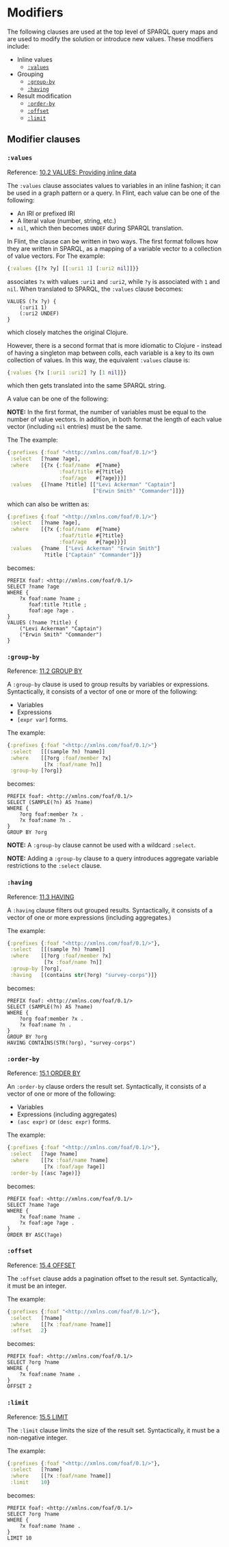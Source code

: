 # Modifiers

The following clauses are used at the top level of SPARQL query maps and are used to modify the solution or introduce new values. These modifiers include:

- Inline values
  - [`:values`](modifier.md#values)
- Grouping
  - [`:group-by`](modifier.md#group-by)
  - [`:having`](modifier.md#having)
- Result modification
  - [`:order-by`](modifier.md#order-by)
  - [`:offset`](modifier.md#offset)
  - [`:limit`](modifier.md#limit)

## Modifier clauses

### `:values`

Reference: [10.2 VALUES: Providing inline data](https://www.w3.org/TR/sparql11-query/#inline-data)

The `:values` clause associates values to variables in an inline fashion; it can be used in a graph pattern or a query. In Flint, each value can be one of the following:
- An IRI or prefixed IRI
- A literal value (number, string, etc.)
- `nil`, which then becomes `UNDEF` during SPARQL translation.

In Flint, the clause can be written in two ways. The first format follows how they are written in SPARQL, as a mapping of a variable vector to a collection of value vectors. For The example:
```clojure
{:values {[?x ?y] [[:uri1 1] [:uri2 nil]]}}
```
associates `?x` with values `:uri1` and `:uri2`, while `?y` is associated with `1` and `nil`. When translated to SPARQL, the `:values` clause becomes:
```sparql
VALUES (?x ?y) {
    (:uri1 1)
    (:uri2 UNDEF)
}
```
which closely matches the original Clojure.

However, there is a second format that is more idiomatic to Clojure - instead of having a singleton map between colls, each variable is a key to its own collection of values. In this way, the equivalent `:values` clause is:
```clojure
{:values {?x [:uri1 :uri2] ?y [1 nil]}}
```
which then gets translated into the same SPARQL string.

A value can be one of the following:

**NOTE:** In the first format, the number of variables must be equal to the number of value vectors. In addition, in both format the length of each value vector (including `nil` entries) must be the same.

The The example:
```clojure
{:prefixes {:foaf "<http://xmlns.com/foaf/0.1/>"}
 :select   [?name ?age],
 :where    [{?x {:foaf/name  #{?name}
                 :foaf/title #{?title}
                 :foaf/age   #{?age}}}]
 :values   {[?name ?title] [["Levi Ackerman" "Captain"]
                            ["Erwin Smith" "Commander"]]}}
```
which can also be written as:
```clojure
{:prefixes {:foaf "<http://xmlns.com/foaf/0.1/>"}
 :select   [?name ?age],
 :where    [{?x {:foaf/name  #{?name}
                 :foaf/title #{?title}
                 :foaf/age   #{?age}}}]
 :values   {?name  ["Levi Ackerman" "Erwin Smith"]
            ?title ["Captain" "Commander"]}}
```
becomes:
```sparql
PREFIX foaf: <http://xmlns.com/foaf/0.1/>
SELECT ?name ?age
WHERE {
    ?x foaf:name ?name ;
       foaf:title ?title ;
       foaf:age ?age .
}
VALUES (?name ?title) {
    ("Levi Ackerman" "Captain")
    ("Erwin Smith" "Commander")
}
```

### `:group-by`

Reference: [11.2 GROUP BY](https://www.w3.org/TR/sparql11-query/#groupby)

A `:group-by` clause is used to group results by variables or expressions. Syntactically, it consists of a vector of one or more of the following:
- Variables
- Expressions
- `[expr var]` forms.

The example:
```clojure
{:prefixes {:foaf "<http://xmlns.com/foaf/0.1/>"}
 :select   [[(sample ?n) ?name]]
 :where    [[?org :foaf/member ?x]
            [?x :foaf/name ?n]]
 :group-by [?org]}
```
becomes:
```sparql
PREFIX foaf: <http://xmlns.com/foaf/0.1/>
SELECT (SAMPLE(?n) AS ?name)
WHERE {
    ?org foaf:member ?x .
    ?x foaf:name ?n .
}
GROUP BY ?org
```

**NOTE:** A `:group-by` clause cannot be used with a wildcard `:select`.

**NOTE:** Adding a `:group-by` clause to a query introduces aggregate variable restrictions to the `:select` clause.

### `:having`

Reference: [11.3 HAVING](https://www.w3.org/TR/sparql11-query/#having)

A `:having` clause filters out grouped results. Syntactically, it consists of a vector of one or more expressions (including aggregates.)

The example:
```clojure
{:prefixes {:foaf "<http://xmlns.com/foaf/0.1/>"},
 :select   [[(sample ?n) ?name]]
 :where    [[?org :foaf/member ?x]
            [?x :foaf/name ?n]]
 :group-by [?org],
 :having   [(contains str(?org) "survey-corps")]}
```
becomes:
```sparql
PREFIX foaf: <http://xmlns.com/foaf/0.1/>
SELECT (SAMPLE(?n) AS ?name)
WHERE {
    ?org foaf:member ?x .
    ?x foaf:name ?n .
}
GROUP BY ?org
HAVING CONTAINS(STR(?org), "survey-corps")
```

### `:order-by`

Reference: [15.1 ORDER BY](https://www.w3.org/TR/sparql11-query/#modOrderBy)

An `:order-by` clause orders the result set. Syntactically, it consists of a vector of one or more of the following:
- Variables
- Expressions (including aggregates)
- `(asc expr)` or `(desc expr)` forms.

The example:
```clojure
{:prefixes {:foaf "<http://xmlns.com/foaf/0.1/>"},
 :select   [?age ?name]
 :where    [[?x :foaf/name ?name]
            [?x :foaf/age ?age]]
 :order-by [(asc ?age)]}
```
becomes:
```sparql
PREFIX foaf: <http://xmlns.com/foaf/0.1/>
SELECT ?name ?age
WHERE {
    ?x foaf:name ?name .
    ?x foaf:age ?age .
}
ORDER BY ASC(?age)
```

### `:offset`

Reference: [15.4 OFFSET](https://www.w3.org/TR/sparql11-query/#modOffset)

The `:offset` clause adds a pagination offset to the result set. Syntactically, it must be an integer.

The example:
```clojure
{:prefixes {:foaf "<http://xmlns.com/foaf/0.1/>"},
 :select   [?name]
 :where    [[?x :foaf/name ?name]]
 :offset   2}
```
becomes:
```sparql
PREFIX foaf: <http://xmlns.com/foaf/0.1/>
SELECT ?org ?name
WHERE {
    ?x foaf:name ?name .
}
OFFSET 2
```

### `:limit`

Reference: [15.5 LIMIT](https://www.w3.org/TR/sparql11-query/#modResultLimit)

The `:limit` clause limits the size of the result set. Syntactically, it must be a non-negative integer.

The example:
```clojure
{:prefixes {:foaf "<http://xmlns.com/foaf/0.1/>"},
 :select   [?name]
 :where    [[?x :foaf/name ?name]]
 :limit    10}
```
becomes:
```sparql
PREFIX foaf: <http://xmlns.com/foaf/0.1/>
SELECT ?org ?name
WHERE {
    ?x foaf:name ?name .
}
LIMIT 10
```
